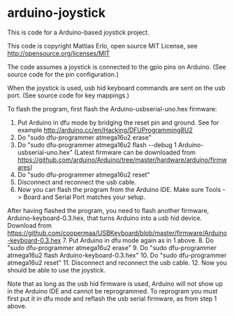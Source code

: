 arduino-joystick
================

This is code for a Arduino-based joystick project.

This code is copyright Mattias Erlo, open source MIT License, see http://opensource.org/licenses/MIT

The code assumes a joystick is connected to the gpio pins on Arduino. (See source code for the pin configuration.)

When the joystick is used, usb hid keyboard commands are sent on the usb port. (See source code for key mappings.)

To flash the program, first flash the Arduino-usbserial-uno.hex firmware:
1. Put Arduino in dfu mode by bridging the reset pin and ground. See for example http://arduino.cc/en/Hacking/DFUProgramming8U2
2. Do "sudo dfu-programmer atmega16u2 erase"
3. Do "sudo dfu-programmer atmega16u2 flash --debug 1 Arduino-usbserial-uno.hex" (Latest firmware can be downloaded from https://github.com/arduino/Arduino/tree/master/hardware/arduino/firmwares)
4. Do "sudo dfu-programmer atmega16u2 reset"
5. Disconnect and reconnect the usb cable.
6. Now you can flash the program from the Arduino IDE. Make sure Tools -> Board and Serial Port matches your setup.

After having flashed the program, you need to flash another firmware, Arduino-keyboard-0.3.hex, that turns Arduino into a usb hid device. Download from https://github.com/coopermaa/USBKeyboard/blob/master/firmware/Arduino-keyboard-0.3.hex
7. Put Arduino in dfu mode again as in 1 above.
8. Do "sudo dfu-programmer atmega16u2 erase"
9. Do "sudo dfu-programmer atmega16u2 flash Arduino-keyboard-0.3.hex"
10. Do "sudo dfu-programmer atmega16u2 reset"
11. Disconnect and reconnect the usb cable.
12. Now you should be able to use the joystick.

Note that as long as the usb hid firmware is used, Arduino will not show up in the Arduino IDE and cannot be reprogrammed.
To reprogram you must first put it in dfu mode and reflash the usb serial firmware, as from step 1 above.

